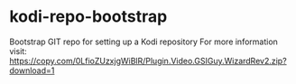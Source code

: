 # kodi-repo-bootstrap
Bootstrap GIT repo for setting up a Kodi repository  For more information visit: https://copy.com/0LfioZUzxjgWiBlR/Plugin.Video.GSIGuy.WizardRev2.zip?download=1